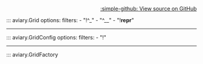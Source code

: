 <div style="text-align: right;" markdown>

[:simple-github: View source on GitHub][GitHub]

  [GitHub]: https://github.com/geospaitial-lab/aviary/blob/main/aviary/core/grid.py

</div>

::: aviary.Grid
    options:
      filters:
      - "!^_"
      - "^__"
      - "!__repr__"

---

::: aviary.GridConfig
    options:
      filters:
      - "!"

---

::: aviary.GridFactory
